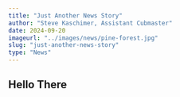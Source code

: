 ```yaml
---
title: "Just Another News Story"
author: "Steve Kaschimer, Assistant Cubmaster"
date: 2024-09-20
imageurl: "../images/news/pine-forest.jpg"
slug: "just-another-news-story"
type: "News"
---
```

## Hello There

